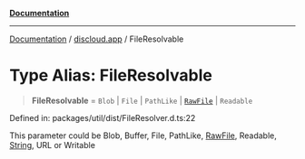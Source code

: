 [**Documentation**](../../README.md)

***

[Documentation](../../packages.md) / [discloud.app](../README.md) / FileResolvable

# Type Alias: FileResolvable

> **FileResolvable** = `Blob` \| `File` \| `PathLike` \| [`RawFile`](../interfaces/RawFile.md) \| `Readable`

Defined in: packages/util/dist/FileResolver.d.ts:22

This parameter could be Blob, Buffer, File, PathLike, [RawFile](../interfaces/RawFile.md), Readable, [String](https://developer.mozilla.org/docs/Web/JavaScript/Reference/Global_Objects/String), URL or Writable
